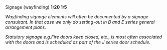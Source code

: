 <span class="transform-to-uppercase">Signage (wayfinding) **1:20 1:5**</span>

_Wayfinding signage elements will often be documented by a signage consultant. In that case we only do setting-out in B and E series general arrangement plans._

_Statutory signage e.g.<span class="transform-to-uppercase">Fire doors keep closed,</span> etc., is most often associated with the doors and is scheduled as part of the J series door schedule._